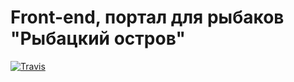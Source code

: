 # Front-end, портал для рыбаков "Рыбацкий остров"

[![Travis][build-badge]][build]

[build-badge]: https://img.shields.io/travis/titovd/devops-mini-course-homework/master.png?style=flat-square
[build]: https://travis-ci.org/titovd/devops-mini-course-homework

